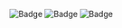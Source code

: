 ![Badge](https://img.shields.io/endpoint?url=https://gist.githubusercontent.com/tuckerweibell/7b75c47733bb35fe26c1a92b083047b0/raw/code-scanning.json)
![Badge](https://img.shields.io/endpoint?url=https://gist.githubusercontent.com/tuckerweibell/7b75c47733bb35fe26c1a92b083047b0/raw/dependabot.json)
![Badge](https://img.shields.io/endpoint?url=https://gist.githubusercontent.com/tuckerweibell/7b75c47733bb35fe26c1a92b083047b0/raw/secret-scanning.json)

